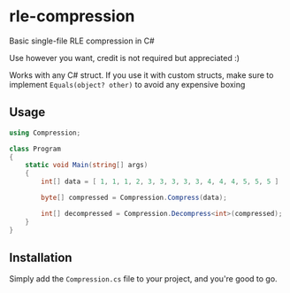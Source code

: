 # rle-compression
Basic single-file RLE compression in C#

Use however you want, credit is not required but appreciated :)

Works with any C# struct. If you use it with custom structs, make sure to implement `Equals(object? other)` to avoid any expensive boxing

## Usage

```csharp
using Compression;

class Program 
{
	static void Main(string[] args) 
	{
		int[] data = [ 1, 1, 1, 2, 3, 3, 3, 3, 3, 4, 4, 4, 5, 5, 5 ]

		byte[] compressed = Compression.Compress(data);

		int[] decompressed = Compression.Decompress<int>(compressed);
	}
}
```

## Installation
Simply add the `Compression.cs` file to your project, and you're good to go. 

